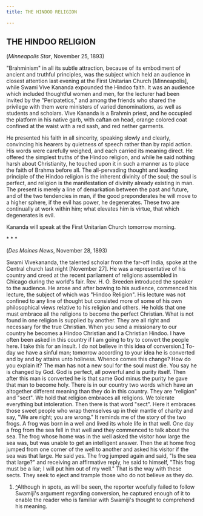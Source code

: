 ```yaml
---
title: THE HINDOO RELIGION

---
```





  

## THE HINDOO RELIGION

(*Minneapolis Star*, November 25, 1893)

"Brahminism" in all its subtle attraction, because of its embodiment of
ancient and truthful principles, was the subject which held an audience
in closest attention last evening at the First Unitarian Church
\[Minneapolis\], while Swami Vive Kananda expounded the Hindoo faith. It
was an audience which included thoughtful women and men, for the
lecturer had been invited by the "Peripatetics," and among the friends
who shared the privilege with them were ministers of varied
denominations, as well as students and scholars. Vive Kananda is a
Brahmin priest, and he occupied the platform in his native garb, with
caftan on head, orange colored coat confined at the waist with a red
sash, and red nether garments.

He presented his faith in all sincerity, speaking slowly and clearly,
convincing his hearers by quietness of speech rather than by rapid
action. His words were carefully weighed, and each carried its meaning
direct. He offered the simplest truths of the Hindoo religion, and while
he said nothing harsh about Christianity, he touched upon it in such a
manner as to place the faith of Brahma before all. The all-pervading
thought and leading principle of the Hindoo religion is the inherent
divinity of the soul; the soul is perfect, and religion is the
manifestation of divinity already existing in man. The present is merely
a line of demarkation between the past and future, and of the two
tendencies in man, if the good preponderates he will move to a higher
sphere, if the evil has power, he degenerates. These two are continually
at work within him; what elevates him is virtue, that which degenerates
is evil.

Kananda will speak at the First Unitarian Church tomorrow morning.

\*          \*          \*

(*Des Moines News*, November 28, 1893)

Swami Vivekananda, the talented scholar from the far-off India, spoke at
the Central church last night \[November 27\]. He was a representative
of his country and creed at the recent parliament of religions assembled
in Chicago during the world's fair. Rev. H. O. Breeden introduced the
speaker to the audience. He arose and after bowing to his audience,
commenced his lecture, the subject of which was "Hindoo Religion". His
lecture was not confined to any line of thought but consisted more of
some of his own philosophical views relative to his religion and others.
He holds that one must embrace all the religions to become the perfect
Christian. What is not found in one religion is supplied by another.
They are all right and necessary for the true Christian. When you send a
missionary to our country he becomes a Hindoo Christian and I a
Christian Hindoo. I have often been asked in this country if I am going
to try to convert the people here. I take this for an insult. I do not
believe in this idea of conversion.[1](#fn1) To-day we have a sinful
man; tomorrow according to your idea he is converted and by and by
attains unto holiness. Whence comes this change? How do you explain it?
The man has not a new soul for the soul must die. You say he is changed
by God. God is perfect, all powerful and is purity itself. Then after
this man is converted he is that same God minus the purity he gave that
man to become holy. There is in our country two words which have an
altogether different meaning than they do in this country. They are
"religion" and "sect". We hold that religion embraces all religions. We
tolerate everything but intoleration. Then there is that word "sect".
Here it embraces those sweet people who wrap themselves up in their
mantle of charity and say, "We are right; you are wrong." It reminds me
of the story of the two frogs. A frog was born in a well and lived its
whole life in that well. One day a frog from the sea fell in that well
and they commenced to talk about the sea. The frog whose home was in the
well asked the visitor how large the sea was, but was unable to get an
intelligent answer. Then the at home frog jumped from one corner of the
well to another and asked his visitor if the sea was that large. He said
yes. The frog jumped again and said, "Is the sea that large?" and
receiving an affirmative reply, he said to himself, "This frog must be a
liar; I will put him out of my well." That is the way with these sects.
They seek to eject and trample those who do not believe as they do.

1.  [^](#txt1)Although in spots, as will be seen, the reporter woefully
    failed to follow Swamiji's argument regarding conversion, he
    captured enough of it to enable the reader who is familiar with
    Swamiji's thought to comprehend his meaning.


